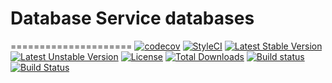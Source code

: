 # Database Service databases
=====================
[![codecov](https://codecov.io/gh/speedwork/database/branch/master/graph/badge.svg)](https://codecov.io/gh/speedwork/database)
[![StyleCI](https://styleci.io/repos/37059761/shield)](https://styleci.io/repos/37059761)
[![Latest Stable Version](https://poser.pugx.org/speedwork/database/v/stable)](https://packagist.org/packages/speedwork/database)
[![Latest Unstable Version](https://poser.pugx.org/speedwork/database/v/unstable)](https://packagist.org/packages/speedwork/database)
[![License](https://poser.pugx.org/speedwork/database/license)](https://packagist.org/packages/speedwork/database)
[![Total Downloads](https://poser.pugx.org/speedwork/database/downloads)](https://packagist.org/packages/speedwork/database)
[![Build status](https://ci.appveyor.com/api/projects/status/10aw52t4ga4kek27?svg=true)](https://ci.appveyor.com/project/2stech/database)
[![Build Status](https://travis-ci.org/speedwork/database.svg?branch=master)](https://travis-ci.org/speedwork/database)
